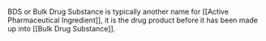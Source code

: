 BDS or Bulk Drug Substance is typically another name for [[Active Pharmaceutical Ingredient]], it is the drug product before it has been made up into [[Bulk Drug Substance]]. 
